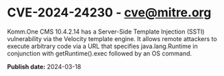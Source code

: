 # CVE-2024-24230 - cve@mitre.org

Komm.One CMS 10.4.2.14 has a Server-Side Template Injection (SSTI) vulnerability via the Velocity template engine. It allows remote attackers to execute arbitrary code via a URL that specifies java.lang.Runtime in conjunction with getRuntime().exec followed by an OS command.

**Publish date:** 2024-03-18
